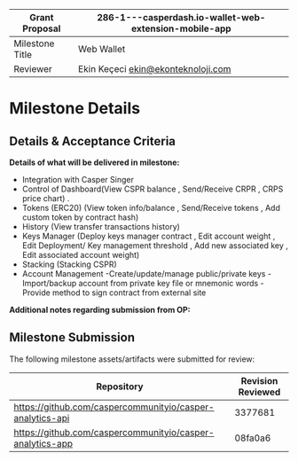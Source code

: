 Grant Proposal | 286-1---casperdash.io-wallet-web-extension-mobile-app
------------ | -------------
Milestone Title | Web Wallet
Reviewer | Ekin Keçeci <ekin@ekonteknoloji.com>

# Milestone Details

## Details & Acceptance Criteria

**Details of what will be delivered in milestone:**

- Integration with Casper Singer
- Control of Dashboard(View CSPR balance , Send/Receive CRPR , CRPS price chart) .
- Tokens (ERC20) (View token info/balance , Send/Receive tokens , Add custom token by contract hash)
- History (View transfer transactions history)
- Keys Manager (Deploy keys manager contract , Edit account weight , Edit Deployment/ Key management threshold , Add new associated key , Edit associated account weight)
- Stacking (Stacking CSPR)
- Account Management 
   -Create/update/manage public/private keys
   -Import/backup account from private key file or mnemonic words
   -Provide method to sign contract from external site


**Additional notes regarding submission from OP:**


## Milestone Submission

The following milestone assets/artifacts were submitted for review:

Repository | Revision Reviewed
------------ | -------------
https://github.com/caspercommunityio/casper-analytics-api | 3377681
https://github.com/caspercommunityio/casper-analytics-app | 08fa0a6

